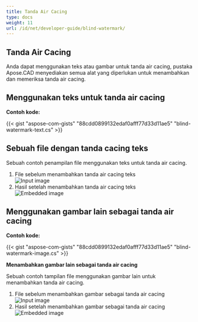 ```yaml
---
title: Tanda Air Cacing
type: docs
weight: 11
url: /id/net/developer-guide/blind-watermark/
---
```


## **Tanda Air Cacing**

Anda dapat menggunakan teks atau gambar untuk tanda air cacing, pustaka Apose.CAD menyediakan semua alat yang diperlukan untuk menambahkan dan memeriksa tanda air cacing.

## **Menggunakan teks untuk tanda air cacing**

**Contoh kode:**

{{< gist "aspose-com-gists" "88cdd0899132edaf0afff77d33d11ae5" "blind-watermark-text.cs" >}}

## **Sebuah file dengan tanda cacing teks**

Sebuah contoh penampilan file menggunakan teks untuk tanda air cacing.

1. File sebelum menambahkan tanda air cacing teks<br>
![Input image](/_assets/guide/blind-watermark/Tyrannosaurus.dxf_input.png)<br>
1. Hasil setelah menambahkan tanda air cacing teks<br>
![Embedded image](/_assets/guide/blind-watermark/Tyrannosaurus.dxf_embedded.png)

## **Menggunakan gambar lain sebagai tanda air cacing**

**Contoh kode:**

{{< gist "aspose-com-gists" "88cdd0899132edaf0afff77d33d11ae5" "blind-watermark-image.cs" >}}

**Menambahkan gambar lain sebagai tanda air cacing**

Sebuah contoh tampilan file menggunakan gambar lain untuk menambahkan tanda air cacing.

1. File sebelum menambahkan gambar sebagai tanda air cacing<br>
![Input image](/_assets/guide/blind-watermark/robot_handling_cell.dwg_input.png)<br>
1. Hasil setelah menambahkan gambar sebagai tanda air cacing<br>
![Embedded image](/_assets/guide/blind-watermark/robot_handling_cell.dwg_embedded.png)
